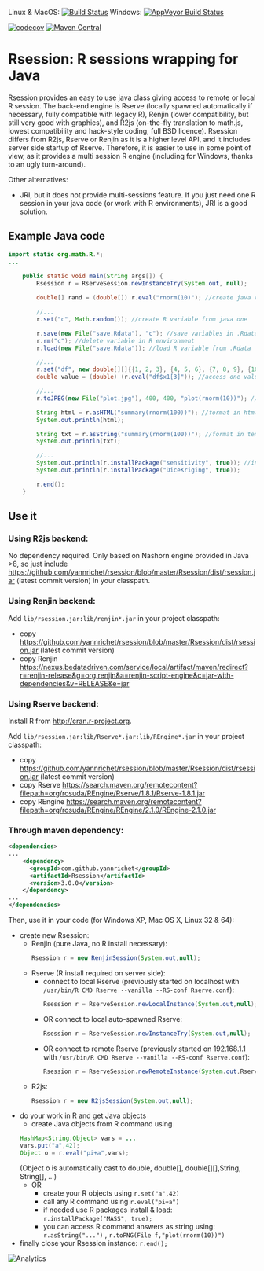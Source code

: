 Linux & MacOS: [![Build Status](https://travis-ci.org/yannrichet/rsession.png)](https://travis-ci.org/yannrichet/rsession)
Windows: [![AppVeyor Build Status](https://ci.appveyor.com/api/projects/status/github/yannrichet/rsession?branch=master&svg=true)](https://ci.appveyor.com/project/yannrichet/rsession)

[![codecov](https://codecov.io/gh/yannrichet/rsession/branch/master/graph/badge.svg)](https://codecov.io/gh/yannrichet/rsession)
[![Maven Central](https://maven-badges.herokuapp.com/maven-central/com.github.yannrichet/Rsession/badge.svg)](https://maven-badges.herokuapp.com/maven-central/com.github.yannrichet/Rsession)

# Rsession: R sessions wrapping for Java #

Rsession provides an easy to use java class giving access to remote or local R session. The back-end engine is Rserve (locally spawned automatically if necessary, fully compatible with legacy R), Renjin (lower compatibility, but still very good with graphics), and R2js (on-the-fly translation to math.js, lowest compatibility and hack-style coding, full BSD licence).
Rsession differs from R2js, Rserve or Renjin as it is a higher level API, and it includes server side startup of Rserve. Therefore, it is easier to use in some point of view, as it provides a multi session R engine (including for Windows, thanks to an ugly turn-around).

Other alternatives:
  * JRI, but it does not provide multi-sessions feature. If you just need one R session in your java code (or work with R environments), JRI is a good solution.

## Example Java code ##
```java
import static org.math.R.*;
...
 
    public static void main(String args[]) {
        Rsession r = RserveSession.newInstanceTry(System.out, null);

        double[] rand = (double[]) r.eval("rnorm(10)"); //create java variable from R command

        //...
        r.set("c", Math.random()); //create R variable from java one

        r.save(new File("save.Rdata"), "c"); //save variables in .Rdata
        r.rm("c"); //delete variable in R environment
        r.load(new File("save.Rdata")); //load R variable from .Rdata

        //...
        r.set("df", new double[][]{{1, 2, 3}, {4, 5, 6}, {7, 8, 9}, {10, 11, 12}}, "x1", "x2", "x3"); //create data frame from given vectors
        double value = (double) (r.eval("df$x1[3]")); //access one value in data frame

        //...
        r.toJPEG(new File("plot.jpg"), 400, 400, "plot(rnorm(10))"); //create jpeg file from R graphical command (like plot)

        String html = r.asHTML("summary(rnorm(100))"); //format in html using R2HTML
        System.out.println(html);

        String txt = r.asString("summary(rnorm(100))"); //format in text
        System.out.println(txt);

        //...
        System.out.println(r.installPackage("sensitivity", true)); //install and load R package
        System.out.println(r.installPackage("DiceKriging", true));

        r.end();
    }
```
## Use it ##

### Using R2js backend: ###

No dependency required. Only based on Nashorn engine provided in Java >8, so just include https://github.com/yannrichet/rsession/blob/master/Rsession/dist/rsession.jar (latest commit version) in your classpath.

### Using Renjin backend: ###

Add `lib/rsession.jar:lib/renjin*.jar` in your project classpath: 
  * copy https://github.com/yannrichet/rsession/blob/master/Rsession/dist/rsession.jar (latest commit version)
  * copy Renjin https://nexus.bedatadriven.com/service/local/artifact/maven/redirect?r=renjin-release&g=org.renjin&a=renjin-script-engine&c=jar-with-dependencies&v=RELEASE&e=jar

### Using Rserve backend: ###

Install R from http://cran.r-project.org.

Add `lib/rsession.jar:lib/Rserve*.jar:lib/REngine*.jar` in your project classpath: 
  * copy https://github.com/yannrichet/rsession/blob/master/Rsession/dist/rsession.jar (latest commit version)
  * copy Rserve https://search.maven.org/remotecontent?filepath=org/rosuda/REngine/Rserve/1.8.1/Rserve-1.8.1.jar
  * copy REngine https://search.maven.org/remotecontent?filepath=org/rosuda/REngine/REngine/2.1.0/REngine-2.1.0.jar

### Through maven dependency: ###
```xml
<dependencies>
...
    <dependency>
      <groupId>com.github.yannrichet</groupId>
      <artifactId>Rsession</artifactId>
      <version>3.0.0</version>
    </dependency>
...
</dependencies>
```


Then, use it in your code (for Windows XP, Mac OS X, Linux 32 & 64):
  * create new Rsession:
    * Renjin (pure Java, no R install necessary):
      ```java
      Rsession r = new RenjinSession(System.out,null);
      ```
    * Rserve (R install required on server side):
      * connect to local Rserve (previously started on localhost with `/usr/bin/R CMD Rserve --vanilla --RS-conf Rserve.conf`):
        ```java
        Rsession r = RserveSession.newLocalInstance(System.out,null); 
        ```
      * OR connect to local auto-spawned Rserve:
        ```java
        Rsession r = RserveSession.newInstanceTry(System.out,null);
        ```
      * OR connect to remote Rserve (previously started on 192.168.1.1 with `/usr/bin/R CMD Rserve --vanilla --RS-conf Rserve.conf`):
        ```java
        Rsession r = RserveSession.newRemoteInstance(System.out,RserverConf.parse("R://192.168.1.1"));
        ```
    * R2js:
        ```java
        Rsession r = new R2jsSession(System.out,null);
        ```
  * do your work in R and get Java objects
    * create Java objects from R command using
    ```java
    HashMap<String,Object> vars = ...
    vars.put("a",42);
    Object o = r.eval("pi+a",vars);
    ```
    (Object o is automatically cast to double, double[], double[][],String, String[], ...)
    * OR
      * create your R objects using `r.set("a",42)`
      * call any R command using `r.eval("pi+a")`
      * if needed use R packages install & load: `r.installPackage("MASS", true);`
      * you can access R command answers as string using: `r.asString("...")` , `r.toPNG(File f,"plot(rnorm(10))")` 
  * finally close your Rsession instance: `r.end(); `

![Analytics](https://ga-beacon.appspot.com/UA-109580-20/rsession)
